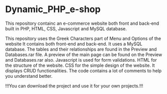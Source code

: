 # Dynamic_PHP_e-shop
This repository containc an e-commerce website both front and back-end built in PHP, HTML, CSS, Javascript and MySQL database.

This repository uses the Greek Characters part of Menu and Options of the website
It contains both front-end and back-end. It uses a MySQL database. The tables and their relationships are found in the Preview and Databases.rar file.
A preview of the main page can be found on the Preview and Databases.rar also.
Javascript is used for form validations.
HTML for the structure of the website.
CSS for the simple design of the website.
It displays CRUD functionalities.
The code contains a lot of comments to help you understand better. 

!!!You can download the project and use it for your own projects.!!!

